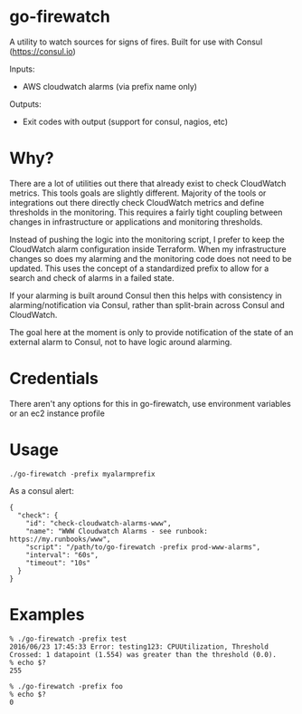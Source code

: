 # go-firewatch
A utility to watch sources for signs of fires.  Built for use with Consul (https://consul.io)

Inputs:
- AWS cloudwatch alarms (via prefix name only)

Outputs:
- Exit codes with output (support for consul, nagios, etc)

# Why?

There are a lot of utilities out there that already exist to check CloudWatch metrics.  This tools goals are slightly different.  Majority of the tools or integrations out there directly check CloudWatch metrics and define thresholds in the monitoring.  This requires a fairly tight coupling between changes in infrastructure or applications and monitoring thresholds.

Instead of pushing the logic into the monitoring script, I prefer to keep the CloudWatch alarm configuration inside Terraform.  When my infrastructure changes so does my alarming and the monitoring code does not need to be updated.  This uses the concept of a standardized prefix to allow for a search and check of alarms in a failed state.

If your alarming is built around Consul then this helps with consistency in alarming/notification via Consul, rather than split-brain across Consul and CloudWatch.

The goal here at the moment is only to provide notification of the state of an external alarm to Consul, not to have logic around alarming.

# Credentials
There aren't any options for this in go-firewatch, use environment variables or an ec2 instance profile

# Usage

```
./go-firewatch -prefix myalarmprefix
```

As a consul alert:
```
{
  "check": {
    "id": "check-cloudwatch-alarms-www",
    "name": "WWW Cloudwatch Alarms - see runbook: https://my.runbooks/www",
    "script": "/path/to/go-firewatch -prefix prod-www-alarms",
    "interval": "60s",
    "timeout": "10s"
  }
}
```

# Examples
```
% ./go-firewatch -prefix test
2016/06/23 17:45:33 Error: testing123: CPUUtilization, Threshold Crossed: 1 datapoint (1.554) was greater than the threshold (0.0).
% echo $?
255
```

```
% ./go-firewatch -prefix foo
% echo $?
0
```
